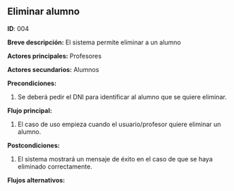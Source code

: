 ## Eliminar alumno
**ID**: 004

**Breve descripción:** El sistema permite eliminar a un alumno

**Actores principales:** Profesores

**Actores secundarios:** Alumnos


**Precondiciones:**
1. Se deberá pedir el DNI para identificar al alumno que se quiere eliminar.

**Flujo principal:**
1. El caso de uso empieza cuando el usuario/profesor quiere eliminar un alumno.

**Postcondiciones:**
1. El sistema mostrará un mensaje de éxito en el caso de que se haya eliminado correctamente.

**Flujos alternativos:**
